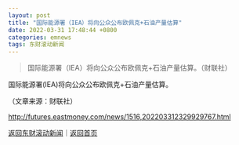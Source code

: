 ```yaml
---
layout: post
title: "国际能源署（IEA）将向公众公布欧佩克+石油产量估算"
date: 2022-03-31 17:48:44 +0800
categories: emnews
tags: 东财滚动新闻
---
```

> 国际能源署（IEA）将向公众公布欧佩克+石油产量估算。（财联社）

<p>国际能源署(IEA)将向公众公布欧佩克+石油产量估算。</p><p></p><p class="em_media">（文章来源：财联社）</p>

<http://futures.eastmoney.com/news/1516,202203312329929767.html>

[返回东财滚动新闻](//finews.withounder.com/emnews/)｜[返回首页](//finews.withounder.com/)